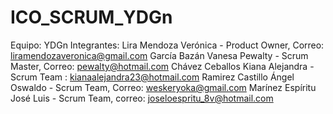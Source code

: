 # ICO_SCRUM_YDGn
Equipo: YDGn
Integrantes:
Lira Mendoza Verónica - Product Owner, Correo: liramendozaveronica@gmail.com 
García Bazán Vanesa Pewalty - Scrum Master, Correo: pewalty@hotmail.com
Chávez Ceballos Kiana Alejandra - Scrum Team  : kianaalejandra23@hotmail.com
Ramirez Castillo Ángel Oswaldo - Scrum Team, Correo: weskeryoka@gmail.com 
Marínez Espíritu José Luis - Scrum Team, correo: joseloespritu_8v@hotmail.com 
